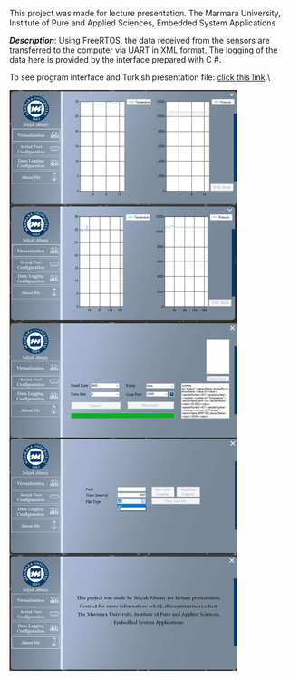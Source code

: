 This project was made for lecture presentation. The Marmara University, Institute of Pure and Applied Sciences, Embedded System Applications

***Description***: Using FreeRTOS, the data received from the sensors are transferred to the computer via UART in XML format. The logging of the data here is provided by the interface prepared with C #.

To see program interface and Turkish presentation file: [click this link](https://github.com/selcukaltinay/Uart_XML_Parser/blob/main/FinalOdev_GomSisUy_Selcuk_Altinay.pdf).\

![UART_XML_View](https://github.com/selcukaltinay/Uart_XML_Parser/blob/main/projectview.png?raw=true)
